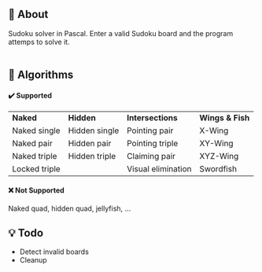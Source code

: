 ## 📍 About
Sudoku solver in Pascal. Enter a valid Sudoku board and the program attemps to solve it.
<br><br>

## 🧪 Algorithms
#### ✔️ Supported
<table>
  <tr>
    <td><b>Naked</b></td>
    <td><b>Hidden</b></td>
    <td><b>Intersections</b></td>
    <td><b>Wings & Fish</b></td>
  </tr>
  <tr>
    <td>Naked single</td>
    <td>Hidden single</td>
    <td>Pointing pair</td>
    <td>X-Wing</td>
  </tr>
  <tr>
    <td>Naked pair</td>
    <td>Hidden pair</td>
    <td>Pointing triple</td>
    <td>XY-Wing</td>
  </tr>
  <tr>
    <td>Naked triple</td>
    <td>Hidden triple</td>
    <td>Claiming pair</td>
    <td>XYZ-Wing</td>
  </tr>
  <tr>
    <td>Locked triple</td>
    <td></td>
    <td>Visual elimination</td>
    <td>Swordfish</td>
  </tr>
</table>

#### ❌ Not Supported
Naked quad, hidden quad, jellyfish, ...


## 💡 Todo
* Detect invalid boards
* Cleanup
